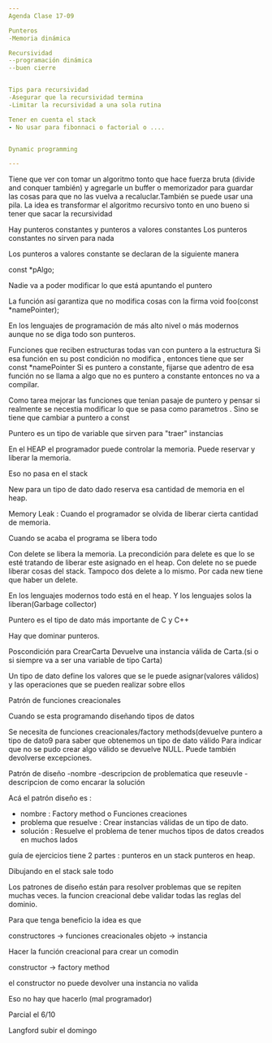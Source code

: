 ```yaml
---
Agenda Clase 17-09

Punteros
-Memoria dinámica

Recursividad
--programación dinámica
--buen cierre


Tips para recursividad
-Asegurar que la recursividad termina
-Limitar la recursividad a una sola rutina

Tener en cuenta el stack
- No usar para fibonnaci o factorial o ....


Dynamic programming

---
```


Tiene que ver con tomar un algoritmo tonto que hace fuerza bruta (divide and conquer también) y agregarle un buffer o memorizador para
guardar las cosas para que no las vuelva a recaluclar.También se puede usar una pila.
La idea es transformar el algoritmo recursivo tonto en uno bueno si tener que sacar la recursividad


Hay punteros constantes y punteros a valores constantes
Los punteros constantes no sirven para nada

Los punteros a valores constante se declaran de la siguiente manera

const *pAlgo;

Nadie va a poder modificar lo que está apuntando el puntero

La función así garantiza que no modifica cosas con la firma void foo(const *namePointer);

En los lenguajes de programación de más alto nivel o más modernos aunque no se diga todo son punteros.

Funciones que reciben estructuras todas van con puntero a la estructura
Si esa función en su post condición no modifica , entonces tiene que ser const *namePointer
Si es puntero a constante, fijarse que adentro de esa función no se llama a algo que no es puntero a constante entonces no va a compilar.


Como tarea mejorar las funciones que tenian pasaje de puntero y pensar si realmente se necestia modificar lo que se pasa
como parametros . Sino se tiene que cambiar a puntero a const

Puntero es un tipo de variable que sirven para "traer" instancias

En el HEAP el programador puede controlar la memoria. Puede reservar y liberar la memoria.

Eso no pasa en el stack

New para un tipo de dato dado reserva esa cantidad de memoria en el heap.

Memory Leak : Cuando el programador se olvida de liberar cierta cantidad de memoria.

Cuando se acaba el programa se libera todo

Con delete se libera la memoria. La precondición para delete es que lo se esté tratando de liberar este asignado en el heap.
Con delete no se puede liberar cosas del stack. Tampoco dos delete a lo mismo. Por cada new tiene que haber un delete.

En los lenguajes modernos todo está en el heap. Y los lenguajes solos la liberan(Garbage collector)

Puntero es el tipo de dato más importante de C y C++

Hay que dominar punteros.

Poscondición para CrearCarta
Devuelve una instancia válida de Carta.(si o si siempre va a ser una variable de tipo Carta)

Un tipo de dato define los valores que se le puede asignar(valores válidos) y las operaciones que se pueden realizar sobre ellos

Patrón de funciones creacionales

Cuando se esta programando diseñando tipos de datos

Se necesita de funciones creacionales/factory methods(devuelve puntero a tipo de dato9 para saber que obtenemos un tipo de dato válido
Para indicar que no se pudo crear algo válido se devuelve NULL.
Puede también devolverse excepciones.

Patrón de diseño
-nombre
-descripcion de problematica que reseuvle
-descripcion de como encarar la solución

Acá el patrón diseño es :
- nombre : Factory method o Funciones creaciones
- problema que resuelve : Crear instancias válidas de un tipo de dato.
- solución : Resuelve el problema de tener muchos tipos de datos creados en muchos lados

guía de ejercicios tiene 2 partes : punteros en un stack
punteros en heap.

Dibujando en el stack sale todo

Los patrones de diseño están para resolver problemas que se repiten muchas veces.
la funcion creacional debe validar todas las reglas del dominio.

Para que tenga beneficio la idea es que

constructores -> funciones creacionales
objeto -> instancia

Hacer la función creacional para crear un comodin

constructor -> factory method

el constructor no puede devolver una instancia no valida

Eso no hay que hacerlo (mal programador)

Parcial el 6/10

Langford subir el domingo


